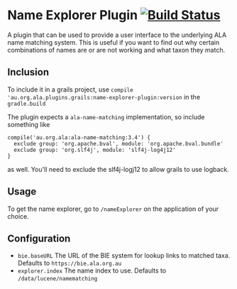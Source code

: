 # Name Explorer Plugin [![Build Status](https://travis-ci.org/AtlasOfLivingAustralia/name-explorer-plugin.svg?branch=master)](https://travis-ci.org/AtlasOfLivingAustralia/name-explorer-plugin)

A plugin that can be used to provide a user interface to the underlying
ALA name matching system.
This is useful if you want to find out why certain combinations of
names are or are not working and what taxon they match.

## Inclusion

To include it in a grails project, use `compile 'au.org.ala.plugins.grails:name-explorer-plugin:version` in the `gradle.build`

The plugin expects a `ala-name-matching` implementation, so  include something like

```
compile('au.org.ala:ala-name-matching:3.4') {
  exclude group: 'org.apache.bval', module: 'org.apache.bval.bundle'
  exclude group: 'org.slf4j', module: 'slf4j-log4j12'
}
```
     
as well.
You'll need to exclude the slf4j-logj12 to allow grails to use logback.                              

## Usage

To get the name explorer, go to `/nameExplorer` on the application of
your choice.

## Configuration

* `bie.baseURL` The URL of the BIE system for lookup links to matched taxa. Defaults to `https://bie.ala.org.au`
* `explorer.index` The name index to use. Defaults to `/data/lucene/namematching`
